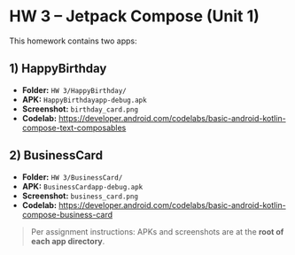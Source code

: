 # HW 3 – Jetpack Compose (Unit 1)

This homework contains two apps:

## 1) HappyBirthday
- **Folder:** `HW 3/HappyBirthday/`
- **APK:** `HappyBirthdayapp-debug.apk`
- **Screenshot:** `birthday_card.png`
- **Codelab:** https://developer.android.com/codelabs/basic-android-kotlin-compose-text-composables

## 2) BusinessCard
- **Folder:** `HW 3/BusinessCard/`
- **APK:** `BusinessCardapp-debug.apk`
- **Screenshot:** `business_card.png`
- **Codelab:** https://developer.android.com/codelabs/basic-android-kotlin-compose-business-card

> Per assignment instructions: APKs and screenshots are at the **root of each app directory**.
